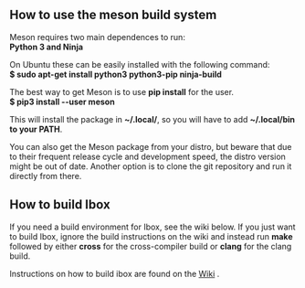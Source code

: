 ## **How to use the meson build system**
Meson requires two main dependences to run: \
**Python 3 and Ninja** 

On Ubuntu these can be easily installed with the following command: \
**$ sudo apt-get install python3 python3-pip ninja-build**

The best way to get Meson is to use **pip install** for the user. \
**$ pip3 install --user meson**

This will install the package in **~/.local/**, so you will have to add **~/.local/bin to your PATH**.

You can also get the Meson package from your distro, but beware that due to their frequent release cycle and development speed, the distro version might be out of date. Another option is to clone the git repository and run it directly from there.

## **How to build Ibox**
If you need a build environment for Ibox, see the wiki below. If you just want to build Ibox, ignore the build instructions on the wiki and instead run **make** followed by either **cross** for the cross-compiler build or **clang** for the clang build.

Instructions on how to build ibox are found on the [Wiki](https://github.com/beyondsociety/ibox/wiki) .
